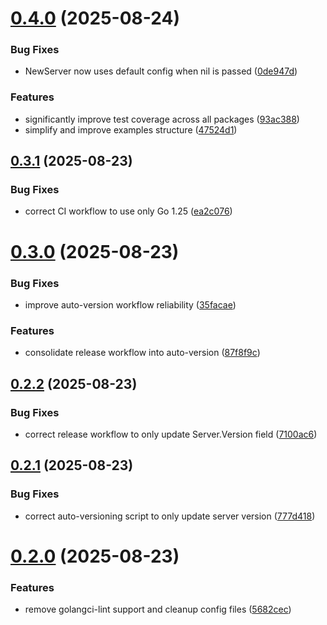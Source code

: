 # [0.4.0](https://github.com/brduru/mcp-defect-dojo/compare/v0.3.1...v0.4.0) (2025-08-24)


### Bug Fixes

* NewServer now uses default config when nil is passed ([0de947d](https://github.com/brduru/mcp-defect-dojo/commit/0de947d42ff2ced8eb7ca4f69e725188a7bf5588))


### Features

* significantly improve test coverage across all packages ([93ac388](https://github.com/brduru/mcp-defect-dojo/commit/93ac388ca5cb81fbea3974760463a529de6d797d))
* simplify and improve examples structure ([47524d1](https://github.com/brduru/mcp-defect-dojo/commit/47524d162f86ec6f8a0830afe8a3bf738f7ed1b7))

## [0.3.1](https://github.com/brduru/mcp-defect-dojo/compare/v0.3.0...v0.3.1) (2025-08-23)


### Bug Fixes

* correct CI workflow to use only Go 1.25 ([ea2c076](https://github.com/brduru/mcp-defect-dojo/commit/ea2c0769bac1ede0c5bab3639b8afee2c746366d))

# [0.3.0](https://github.com/brduru/mcp-defect-dojo/compare/v0.2.2...v0.3.0) (2025-08-23)


### Bug Fixes

* improve auto-version workflow reliability ([35facae](https://github.com/brduru/mcp-defect-dojo/commit/35facae9dacc39c22e44c259609862dcb8bedee8))


### Features

* consolidate release workflow into auto-version ([87f8f9c](https://github.com/brduru/mcp-defect-dojo/commit/87f8f9c85bb8c2440dbeb21978f1b3b98fd3a33d))

## [0.2.2](https://github.com/brduru/mcp-defect-dojo/compare/v0.2.1...v0.2.2) (2025-08-23)


### Bug Fixes

* correct release workflow to only update Server.Version field ([7100ac6](https://github.com/brduru/mcp-defect-dojo/commit/7100ac6751aedc77c43b4c4d0916a462efc38747))

## [0.2.1](https://github.com/brduru/mcp-defect-dojo/compare/v0.2.0...v0.2.1) (2025-08-23)


### Bug Fixes

* correct auto-versioning script to only update server version ([777d418](https://github.com/brduru/mcp-defect-dojo/commit/777d4184fe92d73698f76adbd31a7a2b39fcd9d3))

# [0.2.0](https://github.com/brduru/mcp-defect-dojo/compare/v0.1.0...v0.2.0) (2025-08-23)


### Features

* remove golangci-lint support and cleanup config files ([5682cec](https://github.com/brduru/mcp-defect-dojo/commit/5682cec57c55e1c384b9757b33cc804d9e3666f4))

